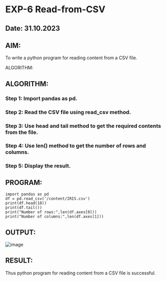 # EXP-6 Read-from-CSV
## Date: 31.10.2023
## AIM:
To write a python program for reading content from a CSV file.

ALGORITHM:
## ALGORITHM:
### Step 1: Import pandas as pd.
### Step 2: Read the CSV file using read_csv method.
### Step 3: Use head and tail method to get the required contents from the file.
### Step 4: Use len() method to get the number of rows and columns.
### Step 5: Display the result.

## PROGRAM:
```
import pandas as pd
df = pd.read_csv('/content/IRIS.csv')
print(df.head(10))
print(df.tail())
print("Number of rows:",len(df.axes[0]))
print("Number of columns:",len(df.axes[1]))

```
## OUTPUT:

![image](https://github.com/Richard01072002/Read-from-CSV/assets/141472248/e9f2aba6-4095-408e-a995-8ae55ab962e6)

## RESULT:
Thus python program for reading content from a CSV file is successful.

